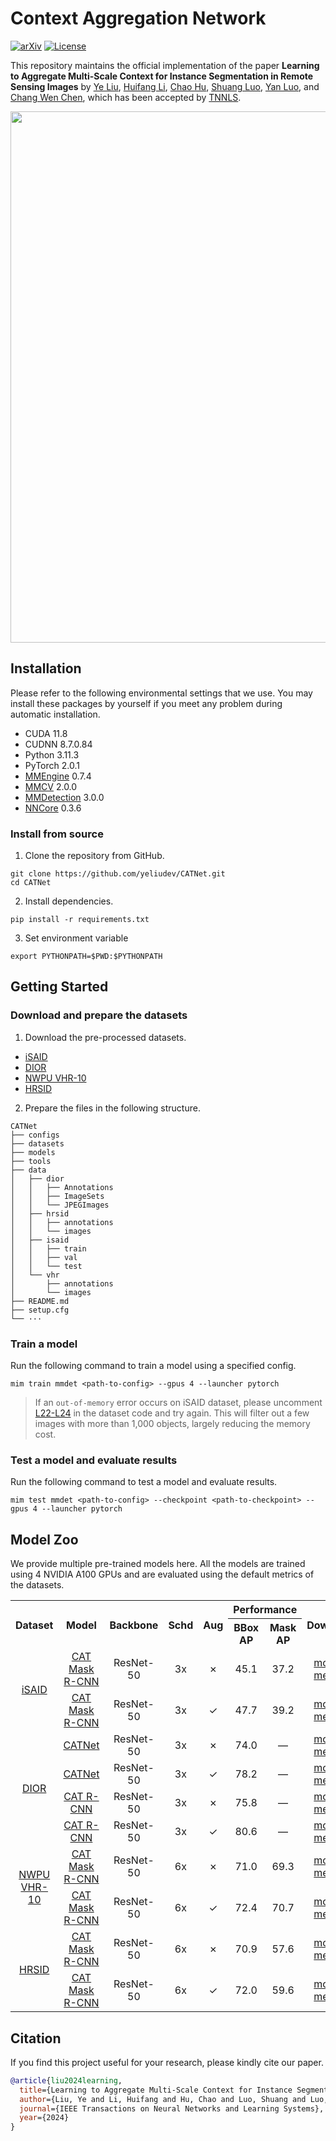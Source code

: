 # Context Aggregation Network

[![arXiv](https://badgen.net/badge/arXiv/2111.11057/red?cache=300)](https://arxiv.org/abs/2111.11057)
[![License](https://badgen.net/github/license/yeliudev/CATNet?label=License&color=cyan&cache=300)](https://github.com/yeliudev/CATNet/blob/main/LICENSE)

This repository maintains the official implementation of the paper **Learning to Aggregate Multi-Scale Context for Instance Segmentation in Remote Sensing Images** by [Ye Liu](https://yeliu.dev/), [Huifang Li](https://faculty.whu.edu.cn/show.jsp?n=Huifang%20Li), [Chao Hu](https://orcid.org/0000-0001-6183-9051), [Shuang Luo](https://www.researchgate.net/profile/shuang-luo-6), [Yan Luo](https://www.researchgate.net/profile/Yan_Luo65), and [Chang Wen Chen](https://web.comp.polyu.edu.hk/chencw/), which has been accepted by [TNNLS](https://cis.ieee.org/publications/t-neural-networks-and-learning-systems).

<p align="center"><img width="850" src="https://raw.githubusercontent.com/yeliudev/CATNet/main/.github/model.svg"></p>

## Installation

Please refer to the following environmental settings that we use. You may install these packages by yourself if you meet any problem during automatic installation.

- CUDA 11.8
- CUDNN 8.7.0.84
- Python 3.11.3
- PyTorch 2.0.1
- [MMEngine](https://github.com/open-mmlab/mmengine) 0.7.4
- [MMCV](https://github.com/open-mmlab/mmcv) 2.0.0
- [MMDetection](https://github.com/open-mmlab/mmdetection) 3.0.0
- [NNCore](https://github.com/yeliudev/nncore) 0.3.6

### Install from source

1. Clone the repository from GitHub.

```
git clone https://github.com/yeliudev/CATNet.git
cd CATNet
```

2. Install dependencies.

```
pip install -r requirements.txt
```

3. Set environment variable

```
export PYTHONPATH=$PWD:$PYTHONPATH
```

## Getting Started

### Download and prepare the datasets

1. Download the pre-processed datasets.

- [iSAID](https://huggingface.co/yeliudev/CATNet/resolve/main/datasets/isaid-9d62d4ad.zip)
- [DIOR](https://huggingface.co/yeliudev/CATNet/resolve/main/datasets/dior-b162132d.zip)
- [NWPU VHR-10](https://huggingface.co/yeliudev/CATNet/resolve/main/datasets/vhr-79ccc9f3.zip)
- [HRSID](https://huggingface.co/yeliudev/CATNet/resolve/main/datasets/hrsid-4e02052e.zip)

2. Prepare the files in the following structure.

```
CATNet
├── configs
├── datasets
├── models
├── tools
├── data
│   ├── dior
│   │   ├── Annotations
│   │   ├── ImageSets
│   │   └── JPEGImages
│   ├── hrsid
│   │   ├── annotations
│   │   └── images
│   ├── isaid
│   │   ├── train
│   │   ├── val
│   │   └── test
│   └── vhr
│       ├── annotations
│       └── images
├── README.md
├── setup.cfg
└── ···
```

### Train a model

Run the following command to train a model using a specified config.

```
mim train mmdet <path-to-config> --gpus 4 --launcher pytorch
```

> If an `out-of-memory` error occurs on iSAID dataset, please uncomment [L22-L24](https://github.com/yeliudev/CATNet/blob/main/datasets/isaid.py#L22:L24) in the dataset code and try again. This will filter out a few images with more than 1,000 objects, largely reducing the memory cost.

### Test a model and evaluate results

Run the following command to test a model and evaluate results.

```
mim test mmdet <path-to-config> --checkpoint <path-to-checkpoint> --gpus 4 --launcher pytorch
```

## Model Zoo

We provide multiple pre-trained models here. All the models are trained using 4 NVIDIA A100 GPUs and are evaluated using the default metrics of the datasets.

<table>
  <tr>
    <th rowspan="2">Dataset</th>
    <th rowspan="2">Model</th>
    <th rowspan="2">Backbone</th>
    <th rowspan="2">Schd</th>
    <th rowspan="2">Aug</th>
    <th colspan="2">Performance</th>
    <th rowspan="2">Download</th>
  </tr>
  <tr>
    <th>BBox AP</th>
    <th>Mask AP</th>
  </tr>
  <tr>
    <td align="center" rowspan="2">
      <a href="https://arxiv.org/abs/1905.12886">iSAID</a>
    </td>
    <td align="center">
      <a href="https://github.com/yeliudev/CATNet/blob/main/configs/isaid/cat_mask_rcnn_r50_3x_isaid.py">CAT Mask R-CNN</a>
    </td>
    <td align="center">ResNet-50</td>
    <td align="center">3x</td>
    <td align="center">&cross;</td>
    <td align="center">45.1</td>
    <td align="center">37.2</td>
    <td align="center">
      <a href="https://huggingface.co/yeliudev/CATNet/resolve/main/checkpoints/cat_mask_rcnn_r50_3x_isaid-384df911.pth">model</a> |
      <a href="https://huggingface.co/yeliudev/CATNet/resolve/main/checkpoints/cat_mask_rcnn_r50_3x_isaid.json">metrics</a>
    </td>
  </tr>
  <tr>
    <td align="center">
      <a href="https://github.com/yeliudev/CATNet/blob/main/configs/isaid/cat_mask_rcnn_r50_aug_3x_isaid.py">CAT Mask R-CNN</a>
    </td>
    <td align="center">ResNet-50</td>
    <td align="center">3x</td>
    <td align="center">&check;</td>
    <td align="center">47.7</td>
    <td align="center">39.2</td>
    <td align="center">
      <a href="https://huggingface.co/yeliudev/CATNet/resolve/main/checkpoints/cat_mask_rcnn_r50_aug_3x_isaid-1e5351dd.pth">model</a> |
      <a href="https://huggingface.co/yeliudev/CATNet/resolve/main/checkpoints/cat_mask_rcnn_r50_aug_3x_isaid.json">metrics</a>
    </td>
  </tr>
  <tr>
    <td align="center" rowspan="4">
      <a href="https://arxiv.org/abs/1909.00133">DIOR</a>
    </td>
    <td align="center">
      <a href="https://github.com/yeliudev/CATNet/blob/main/configs/dior/catnet_r50_3x_dior.py">CATNet</a>
    </td>
    <td align="center">ResNet-50</td>
    <td align="center">3x</td>
    <td align="center">&cross;</td>
    <td align="center">74.0</td>
    <td align="center">—</td>
    <td align="center">
      <a href="https://huggingface.co/yeliudev/CATNet/resolve/main/checkpoints/catnet_r50_3x_dior-5cb86542.pth">model</a> |
      <a href="https://huggingface.co/yeliudev/CATNet/resolve/main/checkpoints/catnet_r50_3x_dior.json">metrics</a>
    </td>
  </tr>
  <tr>
    <td align="center">
      <a href="https://github.com/yeliudev/CATNet/blob/main/configs/dior/catnet_r50_aug_3x_dior.py">CATNet</a>
    </td>
    <td align="center">ResNet-50</td>
    <td align="center">3x</td>
    <td align="center">&check;</td>
    <td align="center">78.2</td>
    <td align="center">—</td>
    <td align="center">
      <a href="https://huggingface.co/yeliudev/CATNet/resolve/main/checkpoints/catnet_r50_aug_3x_dior-6ec5fae1.pth">model</a> |
      <a href="https://huggingface.co/yeliudev/CATNet/resolve/main/checkpoints/catnet_r50_aug_3x_dior.json">metrics</a>
    </td>
  </tr>
  <tr>
    <td align="center">
      <a href="https://github.com/yeliudev/CATNet/blob/main/configs/dior/cat_rcnn_r50_3x_dior.py">CAT R-CNN</a>
    </td>
    <td align="center">ResNet-50</td>
    <td align="center">3x</td>
    <td align="center">&cross;</td>
    <td align="center">75.8</td>
    <td align="center">—</td>
    <td align="center">
      <a href="https://huggingface.co/yeliudev/CATNet/resolve/main/checkpoints/cat_rcnn_r50_3x_dior-044be4c7.pth">model</a> |
      <a href="https://huggingface.co/yeliudev/CATNet/resolve/main/checkpoints/cat_rcnn_r50_3x_dior.json">metrics</a>
    </td>
  </tr>
  <tr>
    <td align="center">
      <a href="https://github.com/yeliudev/CATNet/blob/main/configs/dior/cat_rcnn_r50_aug_3x_dior.py">CAT R-CNN</a>
    </td>
    <td align="center">ResNet-50</td>
    <td align="center">3x</td>
    <td align="center">&check;</td>
    <td align="center">80.6</td>
    <td align="center">—</td>
    <td align="center">
      <a href="https://huggingface.co/yeliudev/CATNet/resolve/main/checkpoints/cat_rcnn_r50_aug_3x_dior-89845304.pth">model</a> |
      <a href="https://huggingface.co/yeliudev/CATNet/resolve/main/checkpoints/cat_rcnn_r50_aug_3x_dior.json">metrics</a>
    </td>
  </tr>
  <tr>
    <td align="center" rowspan="2">
      <a href="https://doi.org/10.1016/j.isprsjprs.2014.10.002">NWPU<br>VHR-10</a>
    </td>
    <td align="center">
      <a href="https://github.com/yeliudev/CATNet/blob/main/configs/vhr/cat_mask_rcnn_r50_6x_vhr.py">CAT Mask R-CNN</a>
    </td>
    <td align="center">ResNet-50</td>
    <td align="center">6x</td>
    <td align="center">&cross;</td>
    <td align="center">71.0</td>
    <td align="center">69.3</td>
    <td align="center">
      <a href="https://huggingface.co/yeliudev/CATNet/resolve/main/checkpoints/cat_mask_rcnn_r50_6x_vhr-d38af93b.pth">model</a> |
      <a href="https://huggingface.co/yeliudev/CATNet/resolve/main/checkpoints/cat_mask_rcnn_r50_6x_vhr.json">metrics</a>
    </td>
  </tr>
  <tr>
    <td align="center">
      <a href="https://github.com/yeliudev/CATNet/blob/main/configs/vhr/cat_mask_rcnn_r50_aug_6x_vhr.py">CAT Mask R-CNN</a>
    </td>
    <td align="center">ResNet-50</td>
    <td align="center">6x</td>
    <td align="center">&check;</td>
    <td align="center">72.4</td>
    <td align="center">70.7</td>
    <td align="center">
      <a href="https://huggingface.co/yeliudev/CATNet/resolve/main/checkpoints/cat_mask_rcnn_r50_aug_6x_vhr-599b2304.pth">model</a> |
      <a href="https://huggingface.co/yeliudev/CATNet/resolve/main/checkpoints/cat_mask_rcnn_r50_aug_6x_vhr.json">metrics</a>
    </td>
  </tr>
  <tr>
    <td align="center" rowspan="2">
      <a href="https://doi.org/10.1109/access.2020.3005861">HRSID</a>
    </td>
    <td align="center">
      <a href="https://github.com/yeliudev/CATNet/blob/main/configs/hrsid/cat_mask_rcnn_r50_6x_hrsid.py">CAT Mask R-CNN</a>
    </td>
    <td align="center">ResNet-50</td>
    <td align="center">6x</td>
    <td align="center">&cross;</td>
    <td align="center">70.9</td>
    <td align="center">57.6</td>
    <td align="center">
      <a href="https://huggingface.co/yeliudev/CATNet/resolve/main/checkpoints/cat_mask_rcnn_r50_6x_hrsid-198d5409.pth">model</a> |
      <a href="https://huggingface.co/yeliudev/CATNet/resolve/main/checkpoints/cat_mask_rcnn_r50_6x_hrsid.json">metrics</a>
    </td>
  </tr>
  <tr>
    <td align="center">
      <a href="https://github.com/yeliudev/CATNet/blob/main/configs/hrsid/cat_mask_rcnn_r50_aug_6x_hrsid.py">CAT Mask R-CNN</a>
    </td>
    <td align="center">ResNet-50</td>
    <td align="center">6x</td>
    <td align="center">&check;</td>
    <td align="center">72.0</td>
    <td align="center">59.6</td>
    <td align="center">
      <a href="https://huggingface.co/yeliudev/CATNet/resolve/main/checkpoints/cat_mask_rcnn_r50_aug_6x_hrsid-0da9459c.pth">model</a> |
      <a href="https://huggingface.co/yeliudev/CATNet/resolve/main/checkpoints/cat_mask_rcnn_r50_aug_6x_hrsid.json">metrics</a>
    </td>
  </tr>
</table>

## Citation

If you find this project useful for your research, please kindly cite our paper.

```bibtex
@article{liu2024learning,
  title={Learning to Aggregate Multi-Scale Context for Instance Segmentation in Remote Sensing Images},
  author={Liu, Ye and Li, Huifang and Hu, Chao and Luo, Shuang and Luo, Yan and Chen, Chang Wen},
  journal={IEEE Transactions on Neural Networks and Learning Systems},
  year={2024}
}
```
